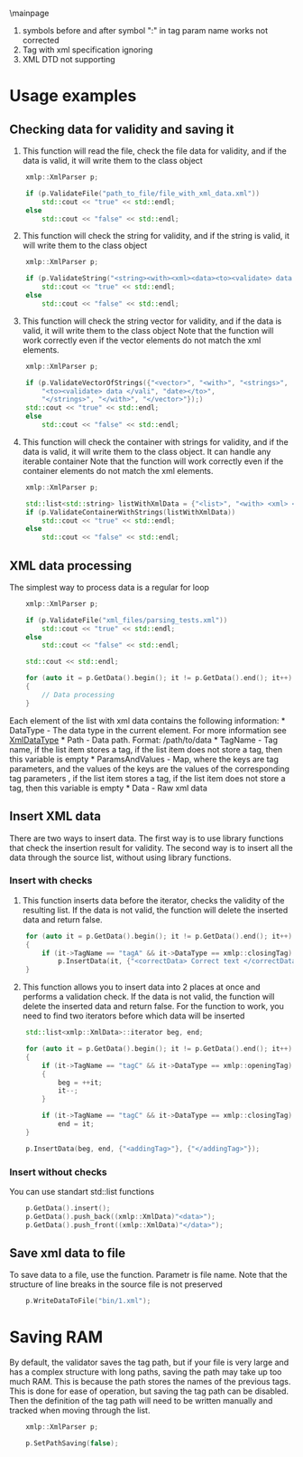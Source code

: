 \mainpage
1. symbols before and after symbol ":" in tag param name works not corrected
2. Tag with xml specification ignoring
3. XML DTD not supporting

# Usage examples
## Checking data for validity and saving it

1. This function will read the file, check the file data for validity, and if the data is valid, it will write them to the class object
``` c++
    xmlp::XmlParser p;

    if (p.ValidateFile("path_to_file/file_with_xml_data.xml"))
        std::cout << "true" << std::endl;
    else 
        std::cout << "false" << std::endl;
```

2. This function will check the string for validity, and if the string is valid, it will write them to the class object
``` c++
    xmlp::XmlParser p;

    if (p.ValidateString("<string><with><xml><data><to><validate> data </validate></to></data></xml></with><string>"))
        std::cout << "true" << std::endl;
    else 
        std::cout << "false" << std::endl;
```

3. This function will check the string vector for validity, and if the data is valid, it will write them to the class object
Note that the function will work correctly even if the vector elements do not match the xml elements.
``` c++
    xmlp::XmlParser p;

    if (p.ValidateVectorOfStrings({"<vector>", "<with>", "<strings>",
        "<to><validate> data </vali", "date></to>",
        "</strings>", "</with>", "</vector>"});)
    std::cout << "true" << std::endl;
    else 
        std::cout << "false" << std::endl;
```

4. This function will check the container with strings for validity, and if the data is valid, it will write them to the class object. It can handle any iterable container
Note that the function will work correctly even if the container elements do not match the xml elements.
``` c++
    xmlp::XmlParser p;

    std::list<std::string> listWithXmlData = {"<list>", "<with> <xml> <data> </data> </xml> </with>", "</list>"};
    if (p.ValidateContainerWithStrings(listWithXmlData))
        std::cout << "true" << std::endl;
    else 
        std::cout << "false" << std::endl;
```

## XML data processing
The simplest way to process data is a regular for loop
``` c++
    xmlp::XmlParser p;

    if (p.ValidateFile("xml_files/parsing_tests.xml"))
        std::cout << "true" << std::endl;
    else 
        std::cout << "false" << std::endl;

    std::cout << std::endl;

    for (auto it = p.GetData().begin(); it != p.GetData().end(); it++)
    {
        // Data processing
    }
```
Each element of the list with xml data contains the following information:
    * DataType - The data type in the current element. For more information see [XmlDataType](https://mrognor.github.io/XML_Parser_Documentation/doc/html/namespacexmlp.html#a7dfdf690ac1440f989a5f1321770484e)
    * Path - Data path. Format: /path/to/data
    * TagName - Tag name, if the list item stores a tag, if the list item does not store a tag, then this variable is empty
    * ParamsAndValues - Map, where the keys are tag parameters, and the values of the keys are the values of the corresponding tag parameters , if the list item stores a tag, if the list item does not store a tag, then this variable is empty
    * Data - Raw xml data

## Insert XML data
There are two ways to insert data. The first way is to use library functions that check the insertion result for validity. The second way is to insert all the data through the source list, without using library functions.

### Insert with checks
1. This function inserts data before the iterator, checks the validity of the resulting list. If the data is not valid, the function will delete the inserted data and return false.
``` c++
    for (auto it = p.GetData().begin(); it != p.GetData().end(); it++)
    {
        if (it->TagName == "tagA" && it->DataType == xmlp::closingTag)
            p.InsertData(it, {"<correctData> Correct text </correctData>"});           
    }
```

2. This function allows you to insert data into 2 places at once and performs a validation check. If the data is not valid, the function will delete the inserted data and return false. For the function to work, you need to find two iterators before which data will be inserted
``` c++
    std::list<xmlp::XmlData>::iterator beg, end;

    for (auto it = p.GetData().begin(); it != p.GetData().end(); it++)
    {
        if (it->TagName == "tagC" && it->DataType == xmlp::openingTag)
        {
            beg = ++it;
            it--;
        }

        if (it->TagName == "tagC" && it->DataType == xmlp::closingTag)
            end = it;         
    }

    p.InsertData(beg, end, {"<addingTag>"}, {"</addingTag>"});
```

### Insert without checks
You can use standart std::list functions
``` c++
    p.GetData().insert();
    p.GetData().push_back((xmlp::XmlData)"<data>");
    p.GetData().push_front((xmlp::XmlData)"</data>");
```

## Save xml data to file
To save data to a file, use the function. Parametr is file name.
Note that the structure of line breaks in the source file is not preserved
``` c++
    p.WriteDataToFile("bin/1.xml");
```

# Saving RAM
By default, the validator saves the tag path, but if your file is very large and has a complex structure with long paths, saving the path may take up too much RAM. This is because the path stores the names of the previous tags. This is done for ease of operation, but saving the tag path can be disabled. Then the definition of the tag path will need to be written manually and tracked when moving through the list.
``` c++
    xmlp::XmlParser p;

    p.SetPathSaving(false);
```